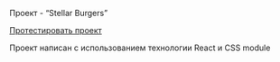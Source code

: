 Проект - “Stellar Burgers”

[Протестировать проект](https://lokrand.github.io/react-burger/)

Проект написан с использованием технологии React и CSS module
